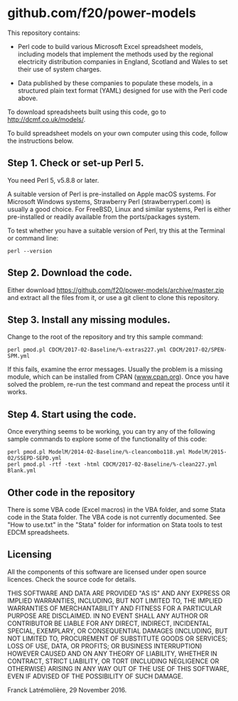 github.com/f20/power-models
===========================

This repository contains:

* Perl code to build various Microsoft Excel spreadsheet models, including
models that implement the methods used by the regional electricity distribution
companies in England, Scotland and Wales to set their use of system charges.

* Data published by these companies to populate these models, in a structured
plain text format (YAML) designed for use with the Perl code above.

To download spreadsheets built using this code, go to http://dcmf.co.uk/models/.

To build spreadsheet models on your own computer using this code, follow the
instructions below.

Step 1.  Check or set-up Perl 5.
--------------------------------

You need Perl 5, v5.8.8 or later.

A suitable version of Perl is pre-installed on Apple macOS systems.
For Microsoft Windows systems, Strawberry Perl (strawberryperl.com) is
usually a good choice.  For FreeBSD, Linux and similar systems, Perl is
either pre-installed or readily available from the ports/packages system.

To test whether you have a suitable version of Perl, try this at the Terminal
or command line:

    perl --version

Step 2.  Download the code.
---------------------------

Either download https://github.com/f20/power-models/archive/master.zip and
extract all the files from it, or use a git client to clone this repository.

Step 3.  Install any missing modules.
-------------------------------------

Change to the root of the repository and try this sample command:

    perl pmod.pl CDCM/2017-02-Baseline/%-extras227.yml CDCM/2017-02/SPEN-SPM.yml

If this fails, examine the error messages.  Usually the problem is a missing
module, which can be installed from CPAN (www.cpan.org).  Once you have solved
the problem, re-run the test command and repeat the process until it works.

Step 4.  Start using the code.
------------------------------

Once everything seems to be working, you can try any of the following sample
commands to explore some of the functionality of this code:

    perl pmod.pl ModelM/2014-02-Baseline/%-cleancombo118.yml ModelM/2015-02/SSEPD-SEPD.yml
    perl pmod.pl -rtf -text -html CDCM/2017-02-Baseline/%-clean227.yml Blank.yml

Other code in the repository
----------------------------

There is some VBA code (Excel macros) in the VBA folder, and some Stata code in
the Stata folder. The VBA code is not currently documented. See "How to use.txt"
in the "Stata" folder for information on Stata tools to test EDCM spreadsheets.

Licensing
---------

All the components of this software are licensed under open source licences.
Check the source code for details.

THIS SOFTWARE AND DATA ARE PROVIDED "AS IS" AND ANY EXPRESS OR IMPLIED
WARRANTIES, INCLUDING, BUT NOT LIMITED TO, THE IMPLIED WARRANTIES OF
MERCHANTABILITY AND FITNESS FOR A PARTICULAR PURPOSE ARE DISCLAIMED. IN NO
EVENT SHALL ANY AUTHOR OR CONTRIBUTOR BE LIABLE FOR ANY DIRECT, INDIRECT,
INCIDENTAL, SPECIAL, EXEMPLARY, OR CONSEQUENTIAL DAMAGES (INCLUDING, BUT
NOT LIMITED TO, PROCUREMENT OF SUBSTITUTE GOODS OR SERVICES; LOSS OF USE,
DATA, OR PROFITS; OR BUSINESS INTERRUPTION) HOWEVER CAUSED AND ON ANY
THEORY OF LIABILITY, WHETHER IN CONTRACT, STRICT LIABILITY, OR TORT
(INCLUDING NEGLIGENCE OR OTHERWISE) ARISING IN ANY WAY OUT OF THE USE OF
THIS SOFTWARE, EVEN IF ADVISED OF THE POSSIBILITY OF SUCH DAMAGE.

Franck Latrémolière, 29 November 2016.
